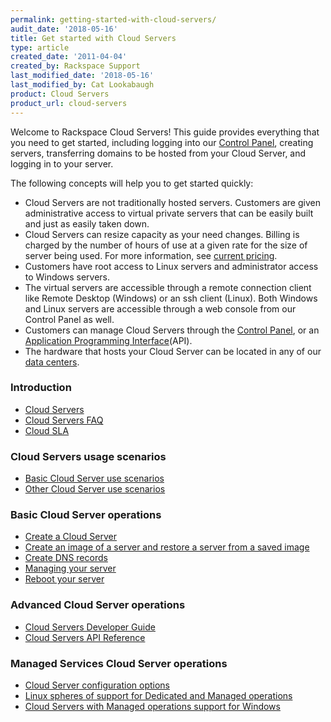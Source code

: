 ```yaml
---
permalink: getting-started-with-cloud-servers/
audit_date: '2018-05-16'
title: Get started with Cloud Servers
type: article
created_date: '2011-04-04'
created_by: Rackspace Support
last_modified_date: '2018-05-16'
last_modified_by: Cat Lookabaugh
product: Cloud Servers
product_url: cloud-servers
---
```


Welcome to Rackspace Cloud Servers!  This guide provides
everything that you need to get started, including logging into our
[Control Panel](https://manage.rackspacecloud.com), creating servers, transferring
domains to be hosted from your Cloud Server, and logging in to your
server.

The following concepts will help you to get started quickly:

-   Cloud Servers are not traditionally hosted servers. Customers
    are given administrative access to virtual private servers that can be
    easily built and just as easily taken down.
-   Cloud Servers can resize capacity as your need changes. Billing is
    charged by the number of hours of use at a given rate for the size of
    server being used. For more information, see
    [current pricing](https://www.rackspace.com/cloud/cloud_hosting_products/servers/pricing/).
-   Customers have root access to Linux servers and administrator
    access to Windows servers.
-   The virtual servers are accessible through a remote connection
    client like Remote Desktop (Windows) or an ssh client (Linux). Both
    Windows and Linux servers are accessible through a web console
    from our Control Panel as well.
-   Customers can manage Cloud Servers through the [Control Panel](https://manage.rackspacecloud.com), or an
    [Application Programming Interface](https://developer.rackspace.com/docs/)(API).
-   The hardware that hosts your Cloud Server can be located in any of our
    [data centers](https://www.rackspace.com/en-us/about/datacenters).

### Introduction

-   [Cloud Servers](/support/how-to/cloud-servers)
-   [Cloud Servers FAQ](/support/how-to/cloud-servers-faq)
-   [Cloud SLA](https://www.rackspace.com/information/legal/cloud/sla)

### Cloud Servers usage scenarios

-   [Basic Cloud Server use scenarios](/support/how-to/basic-cloud-server-use-scenarios)
-   [Other Cloud Server use scenarios](/support/how-to/other-cloud-server-use-scenarios)

### Basic Cloud Server operations

-   [Create a Cloud Server](/support/how-to/create-a-cloud-server)
-   [Create an image of a server and restore a server from a saved image](/support/how-to/create-an-image-of-a-server-and-restore-a-server-from-a-saved-image)
-   [Create DNS records](/support/how-to/creating-dns-records-with-cloud-dns)
-   [Managing your server](/support/how-to/managing-your-server-resizing-standard-and-general-purpose-servers)
-   [Reboot your server](/support/how-to/reboot-your-server)

### Advanced Cloud Server operations

-   [Cloud Servers Developer Guide](https://developer.rackspace.com/docs/cloud-servers/v2/developer-guide/)
-   [Cloud Servers API Reference](https://developer.rackspace.com/docs/cloud-servers/v2/developer-guide/#document-api-reference)

### Managed Services Cloud Server operations

-   [Cloud Server configuration options](/support/how-to/cloud-server-configuration-options)
-   [Linux spheres of support for Dedicated and Managed operations](/support/how-to/linux-spheres-of-support-for-dedicated-and-managed-ops)
-   [Cloud Servers with Managed operations support for Windows](/support/how-to/cloud-servers-with-managed-operations-support-for-windows)
